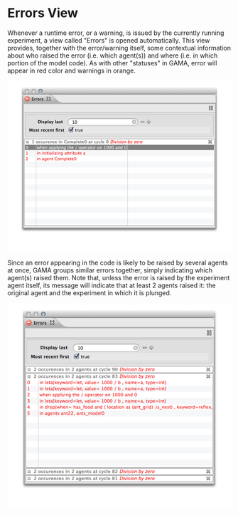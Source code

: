 # Errors View



Whenever a runtime error, or a warning, is issued by the currently running experiment, a view called "Errors" is opened automatically. This view provides, together with the error/warning itself, some contextual information about who raised the error (i.e. which agent(s)) and where (i.e. in which portion of the model code). As with other "statuses" in GAMA, error will appear in red color and warnings in orange.

<img src='images/experiments/errors_view.png' />

Since an error appearing in the code is likely to be raised by several agents at once, GAMA groups similar errors together, simply indicating which agent(s) raised them. Note that, unless the error is raised by the experiment agent itself, its message will indicate that at least 2 agents raised it: the original agent and the experiment in which it is plunged.

<img src='images/experiments/errors_view_2.png' />
